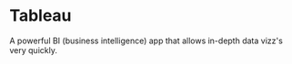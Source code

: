 # Tableau
A powerful BI (business intelligence) app that allows in-depth data vizz's very quickly.

